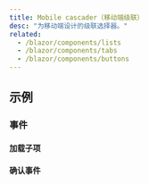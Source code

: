 ```yaml
---
title: Mobile cascader（移动端级联）
desc: "为移动端设计的级联选择器。"
related:
  - /blazor/components/lists
  - /blazor/components/tabs
  - /blazor/components/buttons
---
```


## 示例

### 事件

#### 加载子项

<masa-example file="Examples.components.mobile_cascader.LoadChildren"></masa-example>

#### 确认事件

<masa-example file="Examples.components.mobile_cascader.OnConfirm"></masa-example>
